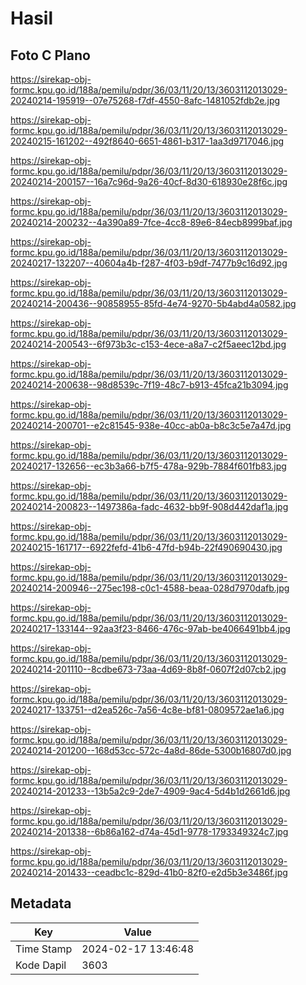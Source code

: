 # Hasil

## Foto C Plano

https://sirekap-obj-formc.kpu.go.id/188a/pemilu/pdpr/36/03/11/20/13/3603112013029-20240214-195919--07e75268-f7df-4550-8afc-1481052fdb2e.jpg

https://sirekap-obj-formc.kpu.go.id/188a/pemilu/pdpr/36/03/11/20/13/3603112013029-20240215-161202--492f8640-6651-4861-b317-1aa3d9717046.jpg

https://sirekap-obj-formc.kpu.go.id/188a/pemilu/pdpr/36/03/11/20/13/3603112013029-20240214-200157--16a7c96d-9a26-40cf-8d30-618930e28f6c.jpg

https://sirekap-obj-formc.kpu.go.id/188a/pemilu/pdpr/36/03/11/20/13/3603112013029-20240214-200232--4a390a89-7fce-4cc8-89e6-84ecb8999baf.jpg

https://sirekap-obj-formc.kpu.go.id/188a/pemilu/pdpr/36/03/11/20/13/3603112013029-20240217-132207--40604a4b-f287-4f03-b9df-7477b9c16d92.jpg

https://sirekap-obj-formc.kpu.go.id/188a/pemilu/pdpr/36/03/11/20/13/3603112013029-20240214-200436--90858955-85fd-4e74-9270-5b4abd4a0582.jpg

https://sirekap-obj-formc.kpu.go.id/188a/pemilu/pdpr/36/03/11/20/13/3603112013029-20240214-200543--6f973b3c-c153-4ece-a8a7-c2f5aeec12bd.jpg

https://sirekap-obj-formc.kpu.go.id/188a/pemilu/pdpr/36/03/11/20/13/3603112013029-20240214-200638--98d8539c-7f19-48c7-b913-45fca21b3094.jpg

https://sirekap-obj-formc.kpu.go.id/188a/pemilu/pdpr/36/03/11/20/13/3603112013029-20240214-200701--e2c81545-938e-40cc-ab0a-b8c3c5e7a47d.jpg

https://sirekap-obj-formc.kpu.go.id/188a/pemilu/pdpr/36/03/11/20/13/3603112013029-20240217-132656--ec3b3a66-b7f5-478a-929b-7884f601fb83.jpg

https://sirekap-obj-formc.kpu.go.id/188a/pemilu/pdpr/36/03/11/20/13/3603112013029-20240214-200823--1497386a-fadc-4632-bb9f-908d442daf1a.jpg

https://sirekap-obj-formc.kpu.go.id/188a/pemilu/pdpr/36/03/11/20/13/3603112013029-20240215-161717--6922fefd-41b6-47fd-b94b-22f490690430.jpg

https://sirekap-obj-formc.kpu.go.id/188a/pemilu/pdpr/36/03/11/20/13/3603112013029-20240214-200946--275ec198-c0c1-4588-beaa-028d7970dafb.jpg

https://sirekap-obj-formc.kpu.go.id/188a/pemilu/pdpr/36/03/11/20/13/3603112013029-20240217-133144--92aa3f23-8466-476c-97ab-be4066491bb4.jpg

https://sirekap-obj-formc.kpu.go.id/188a/pemilu/pdpr/36/03/11/20/13/3603112013029-20240214-201110--8cdbe673-73aa-4d69-8b8f-0607f2d07cb2.jpg

https://sirekap-obj-formc.kpu.go.id/188a/pemilu/pdpr/36/03/11/20/13/3603112013029-20240217-133751--d2ea526c-7a56-4c8e-bf81-0809572ae1a6.jpg

https://sirekap-obj-formc.kpu.go.id/188a/pemilu/pdpr/36/03/11/20/13/3603112013029-20240214-201200--168d53cc-572c-4a8d-86de-5300b16807d0.jpg

https://sirekap-obj-formc.kpu.go.id/188a/pemilu/pdpr/36/03/11/20/13/3603112013029-20240214-201233--13b5a2c9-2de7-4909-9ac4-5d4b1d2661d6.jpg

https://sirekap-obj-formc.kpu.go.id/188a/pemilu/pdpr/36/03/11/20/13/3603112013029-20240214-201338--6b86a162-d74a-45d1-9778-1793349324c7.jpg

https://sirekap-obj-formc.kpu.go.id/188a/pemilu/pdpr/36/03/11/20/13/3603112013029-20240214-201433--ceadbc1c-829d-41b0-82f0-e2d5b3e3486f.jpg


## Metadata

| Key        | Value               |
| ---------- | ------------------- |
| Time Stamp | 2024-02-17 13:46:48 |
| Kode Dapil | 3603                |



